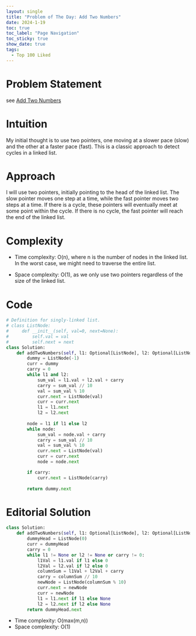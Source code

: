 ```yaml
---
layout: single
title: "Problem of The Day: Add Two Numbers"
date: 2024-1-19
toc: true
toc_label: "Page Navigation"
toc_sticky: true
show_date: true
tags:
  - Top 100 Liked
---
```

# Problem Statement
see [Add Two Numbers](https://leetcode.com/problems/add-two-numbers/description/?envType=study-plan-v2&envId=top-100-liked)

# Intuition
My initial thought is to use two pointers, one moving at a slower pace (slow) and the other at a faster pace (fast). This is a classic approach to detect cycles in a linked list.

# Approach
I will use two pointers, initially pointing to the head of the linked list. The slow pointer moves one step at a time, while the fast pointer moves two steps at a time. If there is a cycle, these pointers will eventually meet at some point within the cycle. If there is no cycle, the fast pointer will reach the end of the linked list.

# Complexity
- Time complexity:
O(n), where n is the number of nodes in the linked list. In the worst case, we might need to traverse the entire list.

- Space complexity:
O(1), as we only use two pointers regardless of the size of the linked list.

# Code
```python
# Definition for singly-linked list.
# class ListNode:
#     def __init__(self, val=0, next=None):
#         self.val = val
#         self.next = next
class Solution:
    def addTwoNumbers(self, l1: Optional[ListNode], l2: Optional[ListNode]) -> Optional[ListNode]:
        dummy = ListNode(-1)
        curr = dummy
        carry = 0
        while l1 and l2:
            sum_val = l1.val + l2.val + carry
            carry = sum_val // 10
            val = sum_val % 10 
            curr.next = ListNode(val)
            curr = curr.next
            l1 = l1.next
            l2 = l2.next
        
        node = l1 if l1 else l2
        while node:
            sum_val = node.val + carry
            carry = sum_val // 10
            val = sum_val % 10
            curr.next = ListNode(val)
            curr = curr.next
            node = node.next

        if carry:
            curr.next = ListNode(carry)
        
        return dummy.next
```

# Editorial Solution
```python
class Solution:
    def addTwoNumbers(self, l1: Optional[ListNode], l2: Optional[ListNode]) -> Optional[ListNode]:
        dummyHead = ListNode(0)
        curr = dummyHead
        carry = 0
        while l1 != None or l2 != None or carry != 0:
            l1Val = l1.val if l1 else 0
            l2Val = l2.val if l2 else 0
            columnSum = l1Val + l2Val + carry
            carry = columnSum // 10
            newNode = ListNode(columnSum % 10)
            curr.next = newNode
            curr = newNode
            l1 = l1.next if l1 else None
            l2 = l2.next if l2 else None
        return dummyHead.next
```

- Time complexity: O(max(m,n))
- Space complexity: O(1)